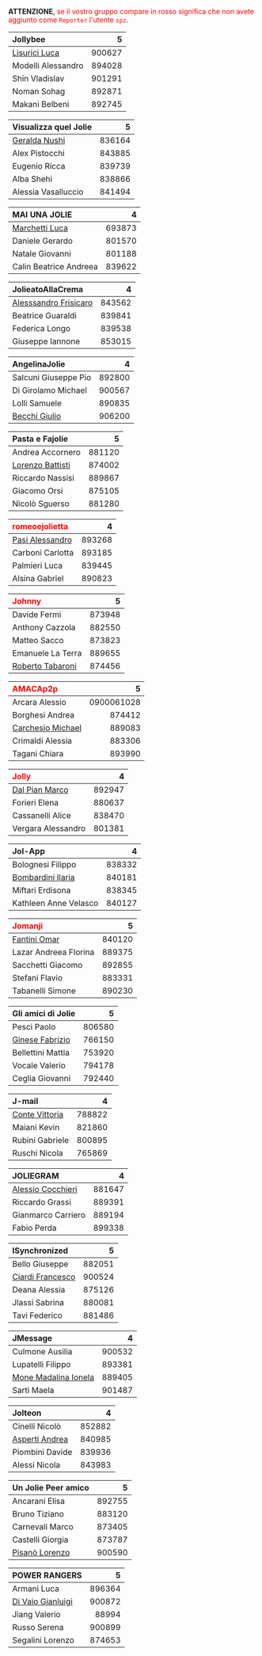 **ATTENZIONE**, <span style="color:RGBA(255,0,0,1)">se il vostro gruppo compare in rosso significa che non avete aggiunto come <code>Reporter</code> l'utente <code>spz</code></span>.

|Jollybee|5|
|:-|-:|
|[Lisurici Luca](mailto:luca.lisurici@studio.unibo.it)|900627|
|Modelli Alessandro|894028|
|Shin Vladislav|901291|
|Noman Sohag|892871|
|Makani Belbeni|892745|

|Visualizza quel Jolie|5|
|:-|-:|
|[Geralda Nushi](mailto:geralda.nushi@studio.unibo.it)|836164|
|Alex Pistocchi|843885|
|Eugenio  Ricca|839739|
|Alba Shehi|838866|
|Alessia Vasalluccio|841494|

|MAI UNA JOLIE|4|
|:-|-:|
|[Marchetti Luca](luca.marchetti11@studio.unibo.it)|693873|
|Daniele Gerardo|801570|
|Natale Giovanni|801188|
|Calin Beatrice Andreea|839622|

|JolieatoAllaCrema|4|
|:-|-:|
|[Alesssandro Frisicaro](mailto:alessandro.frisicaro@studio.unibo.it)|843562|
|Beatrice Guaraldi|839841|
|Federica Longo|839538|
|Giuseppe Iannone|853015|
 
|AngelinaJolie|4|
|:-|-:|
|Salcuni Giuseppe Pio|892800|
|Di Girolamo Michael|900567|
|Lolli Samuele|890835|
|[Becchi Giulio](mailto:giulio.becchi@studio.unibo.it)|906200|

|Pasta e Fajolie|5|
|:-|-:|
|Andrea Accornero|881120|
|[Lorenzo Battisti](mailto:giacomo.orsi2@studio.unibo.it)|874002|
|Riccardo Nassisi|889867|
|Giacomo Orsi|875105|
|Nicolò Sguerso|881280|

|<span style="color:RGBA(255,0,0,1)">romeoejolietta</span>|4|
|:-|-:|
|[Pasi Alessandro](mailto:alessandro.pasi6@studio.unibo.it)|893268|
|Carboni Carlotta|893185|
|Palmieri Luca|839445|
|Alsina Gabriel|890823|

|<span style="color:RGBA(255,0,0,1)">Johnny</span>|5|
|:-|-:|
|Davide Fermi|873948|
|Anthony Cazzola|882550|
|Matteo Sacco|873823|
|Emanuele La Terra|889655|
|[Roberto Tabaroni](mailto:roberto.tabaroni@studio.unibo.it)|874456|

|<span style="color:RGBA(255,0,0,1)">AMACAp2p</span>|5|
|:-|-:|
|Arcara Alessio|0900061028|
|Borghesi Andrea|874412|
|[Carchesio Michael](mailto:michael.carchesio@studio.unibo.it)|889083|
|Crimaldi Alessia|883306|
|Tagani Chiara|893990|

|<span style="color:RGBA(255,0,0,1)">Jolly</span>|4|
|:-|-:|
|[Dal Pian Marco](mailto:marco.dalpian@studio.unibo.it)|892947|
|Forieri Elena|880637|
|Cassanelli Alice|838470| 
|Vergara Alessandro|801381|

|Jol-App|4|
|:-|-:|
|Bolognesi Filippo|838332|
[Bombardini Ilaria](mailto:ilaria.bombardini@studio.unibo.it)|840181|
|Miftari Erdisona|838345|
|Kathleen Anne Velasco|840127|

|<span style="color:RGBA(255,0,0,1)">Jomanji</span>|5|
|:-|-:|
|[Fantini Omar](omar.fantini@studio.unibo.it)|840120|
|Lazar Andreea Florina|889375|
|Sacchetti Giacomo|892855|
|Stefani Flavio|883331|
|Tabanelli Simone|890230|
 
|Gli amici di Jolie|5|
|:-|-:|
|Pesci Paolo|806580|
|[Ginese Fabrizio](mailto:fabrizio.ginese@studio.unibo.it)|766150|
|Bellettini Mattia|753920|
|Vocale Valerio|794178|
|Ceglia Giovanni|792440|

|J-mail|4|
|:-|-:|
|[Conte Vittoria](mailto:vittoria.conte@studio.unibo.it)|788822|
|Maiani Kevin|821860|
|Rubini Gabriele|800895|
|Ruschi Nicola|765869|

|JOLIEGRAM|4|
|:-|-:|
|[Alessio Cocchieri](mailto:alessio.cocchieri2@studio.unibo.it)|881647|
|Riccardo Grassi|889391|
|Gianmarco Carriero|889194|
|Fabio Perda|899338|

|ISynchronized|5|
|:-|-:|
|Bello Giuseppe|882051|
|[Ciardi Francesco](mailto:francesco.ciardi@studio.unibo.it)|900524|
|Deana Alessia|875126|
|Jlassi Sabrina|880081|
|Tavi Federico|881486|

|JMessage|4|
|:-|-:|
|Culmone Ausilia|900532|
|Lupatelli Filippo|893381|
|[Mone Madalina Ionela](mailto:madalina.mone@studio.unibo.it)|889405|
|Sarti Maela|901487|

|Jolteon|4|
|:-|-:|
|Cinelli Nicolò|852882|
|[Asperti Andrea](mailto:andrea.asperti2@studio.unibo.it)|840985|
|Piombini Davide|839936|
|Alessi Nicola|843983|

|Un Jolie Peer amico|5|
|:-|-:|
|Ancarani Elisa|892755 |
|Bruno Tiziano|883120|
|Carnevali Marco|873405|
|Castelli Giorgia|873787|
|[Pisanò Lorenzo](mailto:lorenzo.pisano@studio.unibo.it)|900590|

|POWER RANGERS|5|
|:-|-:|
|Armani Luca|896364|
|[Di Vaio Gianluigi](mailto:gianluigi.divaio@studio.unibo.it)|900872|
|Jiang Valerio|88994|
|Russo Serena|900899|
|Segalini Lorenzo|874653|
